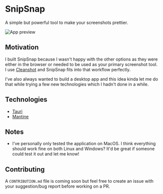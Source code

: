 # SnipSnap

A simple but powerful tool to make your screenshots prettier.

![App preview](./src/images/preview.png)

## Motivation

I built SnipSnap because I wasn't happy with the other options as they were either in the browser or needed to be used as your primary screenshot tool. I use [Cleanshot](https://cleanshot.com/) and SnipSnap fits into that workflow perfectly.

I've also always wanted to build a desktop app and this idea kinda let me do that while trying a few new technologies which I hadn't done in a while.

## Technologies

- [Tauri](https://tauri.app/)
- [Mantine](https://mantine.dev/)

## Notes

- I've personally only tested the application on MacOS. I think everything should work fine on both Linux and Windows? It'd be great if someone could test it out and let me know!

## Contributing

A `CONTRIBUTION.md` file is coming soon but feel free to create an issue with your suggestion/bug report before working on a PR.
